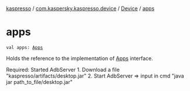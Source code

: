 [kaspresso](../../index.md) / [com.kaspersky.kaspresso.device](../index.md) / [Device](index.md) / [apps](./apps.md)

# apps

`val apps: `[`Apps`](../../com.kaspersky.kaspresso.device.apps/-apps/index.md)

Holds the reference to the implementation of [Apps](../../com.kaspersky.kaspresso.device.apps/-apps/index.md) interface.

Required: Started AdbServer
    1. Download a file "kaspresso/artifacts/desktop.jar"
    2. Start AdbServer =&gt; input in cmd "java jar path_to_file/desktop.jar"

